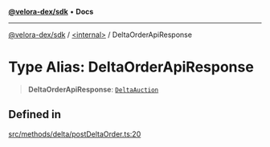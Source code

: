 [**@velora-dex/sdk**](../../README.md) • **Docs**

***

[@velora-dex/sdk](../../globals.md) / [\<internal\>](../README.md) / DeltaOrderApiResponse

# Type Alias: DeltaOrderApiResponse

> **DeltaOrderApiResponse**: [`DeltaAuction`](../../type-aliases/DeltaAuction.md)

## Defined in

[src/methods/delta/postDeltaOrder.ts:20](https://github.com/VeloraDEX/paraswap-sdk/blob/feat/velora/src/methods/delta/postDeltaOrder.ts#L20)
